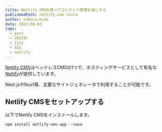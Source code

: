 ```yaml
---
title: Netlify CMSを使ってコンテンツ管理を楽にする
publishedPath: netlify-cms-intro
author: noboru-kudo
date: 2022-08-03
tags:
  - post
  - 2022年
  - 11ty
  - SSG
  - netlify
---
```

[Netlify CMS](https://www.netlifycms.org/)はヘッドレスCMSの1つで、ホスティングサービスとして有名な[Netlify](https://www.netlify.com/)が提供しています。

Next.jsやNuxt等、主要なサイトジェネレータで利用することが可能です。

## Netlify CMSをセットアップする

以下でNetlify CMSをインストールします。

```shell
npm install netlify-cms-app --save 
```